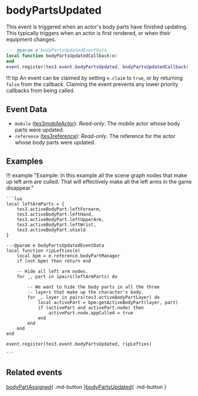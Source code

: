 # bodyPartsUpdated
<div class="search_terms" style="display: none">bodypartsupdated</div>

<!---
	This file is autogenerated. Do not edit this file manually. Your changes will be ignored.
	More information: https://github.com/MWSE/MWSE/tree/master/docs
-->

This event is triggered when an actor's body parts have finished updating. This typically triggers when an actor is first rendered, or when their equipment changes.

```lua
--- @param e bodyPartsUpdatedEventData
local function bodyPartsUpdatedCallback(e)
end
event.register(tes3.event.bodyPartsUpdated, bodyPartsUpdatedCallback)
```

!!! tip
	An event can be claimed by setting `e.claim` to `true`, or by returning `false` from the callback. Claiming the event prevents any lower priority callbacks from being called.

## Event Data

* `mobile` ([tes3mobileActor](../types/tes3mobileActor.md)): *Read-only*. The mobile actor whose body parts were updated.
* `reference` ([tes3reference](../types/tes3reference.md)): *Read-only*. The reference for the actor whose body parts were updated.

## Examples

!!! example "Example: In this example all the scene graph nodes that make up left arm are culled. That will effectively make all the left arms in the game disappear."

	```lua
	local leftArmParts = {
		tes3.activeBodyPart.leftForearm,
		tes3.activeBodyPart.leftHand,
		tes3.activeBodyPart.leftUpperArm,
		tes3.activeBodyPart.leftWrist,
		tes3.activeBodyPart.shield
	}
	
	---@param e bodyPartsUpdatedEventData
	local function ripLefties(e)
		local bpm = e.reference.bodyPartManager
		if (not bpm) then return end
	
		-- Hide all left arm nodes.
		for _, part in ipairs(leftArmParts) do
	
			-- We want to hide the body parts in all the three
			-- layers that make up the character's body.
			for _, layer in pairs(tes3.activeBodyPartLayer) do
				local activePart = bpm:getActiveBodyPart(layer, part)
				if (activePart and activePart.node) then
					activePart.node.appCulled = true
				end
			end
		end
	end
	
	event.register(tes3.event.bodyPartsUpdated, ripLefties)

	```


## Related events

[bodyPartAssigned](./bodyPartAssigned.md){ .md-button }[bodyPartsUpdated](./bodyPartsUpdated.md){ .md-button }

